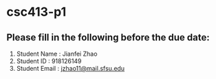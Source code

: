 # csc413-p1

## Please fill in the following before the due date:
 1. Student Name  : Jianfei Zhao
 2. Student ID    : 918126149
 3. Student Email : jzhao11@mail.sfsu.edu
